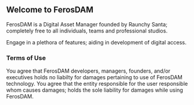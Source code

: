 ## Welcome to FerosDAM

FerosDAM is a Digital Asset Manager founded by Raunchy Santa; completely free to all individuals, teams and professional studios. 

Engage in a plethora of features; aiding in development of digital access.

### Terms of Use

You agree that FerosDAM developers, managers, founders, and/or executives holds no liabilty for damages pertaining to use of FerosDAM technology. You agree that the entity responsible for the user responsible whom causes damages; holds the sole liability for damages while using FerosDAM.

